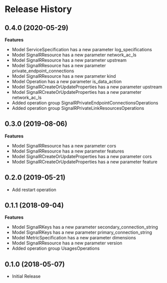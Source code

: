 # Release History

## 0.4.0 (2020-05-29)

**Features**

  - Model ServiceSpecification has a new parameter log_specifications
  - Model SignalRResource has a new parameter network_ac_ls
  - Model SignalRResource has a new parameter upstream
  - Model SignalRResource has a new parameter private_endpoint_connections
  - Model SignalRResource has a new parameter kind
  - Model Operation has a new parameter is_data_action
  - Model SignalRCreateOrUpdateProperties has a new parameter upstream
  - Model SignalRCreateOrUpdateProperties has a new parameter network_ac_ls
  - Added operation group SignalRPrivateEndpointConnectionsOperations
  - Added operation group SignalRPrivateLinkResourcesOperations

## 0.3.0 (2019-08-06)

**Features**

  - Model SignalRResource has a new parameter cors
  - Model SignalRResource has a new parameter features
  - Model SignalRCreateOrUpdateProperties has a new parameter cors
  - Model SignalRCreateOrUpdateProperties has a new parameter feature

## 0.2.0 (2019-05-21)

  - Add restart operation

## 0.1.1 (2018-09-04)

**Features**

  - Model SignalRKeys has a new parameter secondary_connection_string
  - Model SignalRKeys has a new parameter primary_connection_string
  - Model MetricSpecification has a new parameter dimensions
  - Model SignalRResource has a new parameter version
  - Added operation group UsagesOperations

## 0.1.0 (2018-05-07)

  - Initial Release
